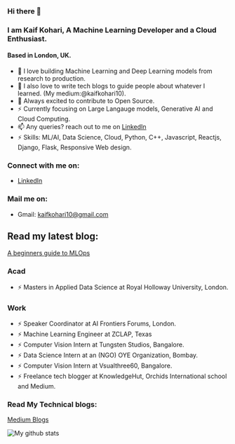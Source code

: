 ### Hi there 👋 
### I am Kaif Kohari, A Machine Learning Developer and a Cloud Enthusiast.
#### Based in London, UK.

* 🔭 I love building Machine Learning and Deep Learning models from research to production.
* 🔭 I also love to write tech blogs to guide people about whatever I learned. (My medium:@kaifkohari10).
* 🤔 Always excited to contribute to Open Source.
* ⚡ Currently focusing on Large Langauge models, Generative AI and Cloud Computing.
* 📫 Any queries? reach out to me on [LinkedIn](https://www.linkedin.com/in/kaif-kohari-a34433190/)
* ⚡ Skills: ML/AI, Data Science, Cloud, Python, C++, Javascript, Reactjs, Django, Flask, Responsive Web design.


### Connect with me on:
* [LinkedIn](https://www.linkedin.com/in/kaif-kohari-a34433190/)


### Mail me on:
* Gmail: kaifkohari10@gmail.com

## Read my latest blog:
[A beginners guide to MLOps](https://medium.com/@kaifkohari10/a-beginners-guide-to-mlops-f762e61ad1f0)

### Acad
* ⚡ Masters in Applied Data Science at Royal Holloway University, London.

### Work
* ⚡ Speaker Coordinator at AI Frontiers Forums, London.
* ⚡ Machine Learning Engineer at ZCLAP, Texas
* ⚡ Computer Vision Intern at Tungsten Studios, Bangalore.
* ⚡ Data Science Intern at an (NGO) OYE Organization, Bombay.
* ⚡ Computer Vision Intern at Vsualthree60, Bangalore.
* ⚡ Freelance tech blogger at KnowledgeHut, Orchids International school and Medium.



### Read My Technical blogs:
[Medium Blogs](https://medium.com/@kaifkohari10)



![My github stats](https://github-readme-stats.vercel.app/api?username=Kaif10)

